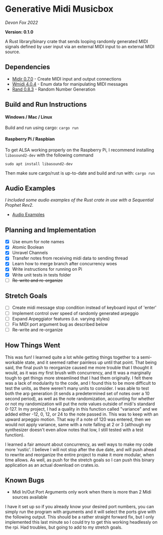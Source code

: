 # Generative Midi Musicbox

*Devon Fox 2022*

**Version: 0.1.0**

A Rust library/binary crate that sends looping randomly generated MIDI signals defined by user input via an external MIDI input to an external MIDI source.

## Dependencies

* [Midir 0.7.0](https://crates.io/crates/midir) - Create MIDI input and output connections
* [Wmidi 4.0.4](https://crates.io/crates/wmidi) - Enum data for manipulating MIDI messages
* [Rand 0.8.3](https://crates.io/crates/rand) - Random Number Generation

## Build and Run Instructions

#### Windows / Mac / Linux

Build and run using cargo: `cargo run`

#### Raspberry Pi / Raspbian

To get ALSA working properly on the Raspberry Pi, I recommend installing `libasound2-dev` with the following command 
```
sudo apt install libasound2-dev
```
Then make sure cargo/rust is up-to-date and build and run with: `cargo run`

## Audio Examples

*I included some audio examples of the Rust crate in use with a Sequential Prophet Rev2.*

* [Audio Examples](https://soundcloud.com/foxdevpdx/sets/generative-midi-musicbox)

## Planning and Implementation

* [x] Use enum for note names
* [x] Atomic Boolean
* [x] Unravel Channels
* [x] Transfer notes from receiving midi data to sending thread
* [x] Learn how to merge branch after concurrency woes
* [x] Write instructions for running on Pi
* [x] Write unit tests in tests folder
* [ ] ~~Re-write and re-organize~~

## Stretch Goals
* [ ] Create midi message stop condition instead of keyboard input of 'enter'
* [ ] Implement control over speed of randomly generated arpeggio
* [ ] Expand Arpeggiator features (i.e. varying styles)
* [ ] Fix MIDI port argument bug as described below
* [ ] Re-write and re-organize

## How Things Went

This was fun! I learned quite a lot while getting things together to a semi-workable state, and it seemed rather painless up until that point. That being said, the final push to reorganize caused me more trouble that I thought it would, as it was my first brush with concurrency, and tt was a marginally tough to get things more streamlined that I had them originally.  I felt there was a lack of modularity to the code, and I found this to be more difficult to test the units, as there weren't many units to consider.  I was able to test both the arp generation (it sends a predetermined set of notes over a 10 second period), as well as the note randomization, accounting for whether or not my randomization will put the note values outside of midi's standard 0-127.  In my project, I had a quality in this function called "variance" and we added either -12, 0, 12, or 24 to the note passed in.  This was to keep with an upward arpeggio motion.  That way if a note of 120 was entered, then we would not apply variance, same with a note falling at 2 or 3 (although my synthesizer doesn't even allow notes that low, I still tested with a test function).

I learned a fair amount about concurrency, as well ways to make my code more 'rustic'.  I believe I will not stop after the due date, and will push ahead to rewrite and reorganize the entire project to make it more modular, when time allows.  As well, as push for the stretch goals so I can push this binary application as an actual download on crates.io.

## Known Bugs

* Midi In/Out Port Arguments only work when there is more than 2 Midi sources available

I have it set up so if you already know your desired port numbers, you can simply run the program with arguments and it will select the ports give with the following output.  This should be a rather straight forward fix, but I only implemented this last minute so I could try to get this working headlessly on the rpi.  Had troubles, but going to add to my stretch goals.
